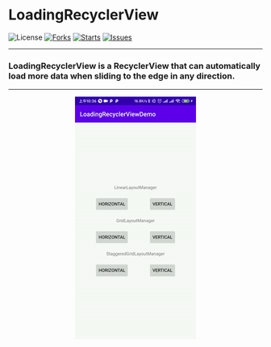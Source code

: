 # LoadingRecyclerView

![License](https://img.shields.io/badge/license-Apache%202-green)
[![Forks](https://img.shields.io/github/forks/dreamgyf/LoadingRecyclerView)](https://github.com/dreamgyf/LoadingRecyclerView/network/members)
[![Starts](https://img.shields.io/github/stars/dreamgyf/LoadingRecyclerView)](https://github.com/dreamgyf/LoadingRecyclerView/stargazers)
[![Issues](https://img.shields.io/github/issues/dreamgyf/LoadingRecyclerView)](https://github.com/dreamgyf/LoadingRecyclerView/issues)

---

### LoadingRecyclerView is a RecyclerView that can automatically load more data when sliding to the edge in any direction.

---

<div align="center"><img src="https://raw.githubusercontent.com/dreamgyf/LoadingRecyclerView/master/demo.gif"></img></div>

